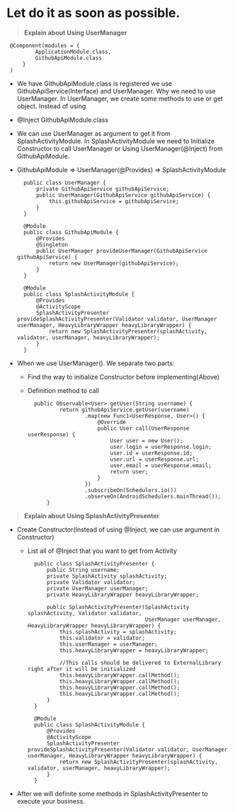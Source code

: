 # Let do it as soon as possible.
> **Explain about Using UserManager**
 
     @Component(modules = {
             ApplicationModule.class,
             GithubApiModule.class
         }
     )
 
- We have GithubApiModule.class is registered we use GithubApiService(Interface) and UserManager.
Why we need to use UserManager. In UserManager, we create some methods to use or get object. Instead of using
- @Inject GithubApiModule.class
- We can use UserManager as argument to get it from SplashActivityModule. In SplashActivityModule we need to Initialize
Constructor to call UserManager or Using UserManager(@Inject) from GithubApiModule.
- GithubApiModule => UserManager(@Provides) => SplashActivityModule

        public class UserManager {
            private GithubApiService githubApiService;
            public UserManager(GithubApiService githubApiService) {
                this.githubApiService = githubApiService;
            }
        }
        
        @Module
        public class GithubApiModule {
            @Provides
            @Singleton
            public UserManager provideUserManager(GithubApiService githubApiService) {
                return new UserManager(githubApiService);
            }
        }
        
        @Module
        public class SplashActivityModule {
            @Provides
            @ActivityScope
            SplashActivityPresenter provideSplashActivityPresenter(Validator validator, UserManager userManager, HeavyLibraryWrapper heavyLibraryWrapper) {
                return new SplashActivityPresenter(splashActivity, validator, userManager, heavyLibraryWrapper);
            }
        }
        
- When we use UserManager(). We separate two parts:
    - Find the way to initialize Constructor before implementing(Above)
    - Definition method to call
        
            public Observable<User> getUser(String username) {
                    return githubApiService.getUser(username)
                            .map(new Func1<UserResponse, User>() {
                                @Override
                                public User call(UserResponse userResponse) {
                                    User user = new User();
                                    user.login = userResponse.login;
                                    user.id = userResponse.id;
                                    user.url = userResponse.url;
                                    user.email = userResponse.email;
                                    return user;
                                }
                            })
                            .subscribeOn(Schedulers.io())
                            .observeOn(AndroidSchedulers.mainThread());
                }
                
> **Explain about Using SplashActivityPresenter**

  - Create Constructor(Instead of using @Inject, we can use argument in Constructor)
    - List all of @Inject that you want to get from Activity
    
            public class SplashActivityPresenter {
                public String username;
                private SplashActivity splashActivity;
                private Validator validator;
                private UserManager userManager;
                private HeavyLibraryWrapper heavyLibraryWrapper;
            
                public SplashActivityPresenter(SplashActivity splashActivity, Validator validator,
                                               UserManager userManager, HeavyLibraryWrapper heavyLibraryWrapper) {
                    this.splashActivity = splashActivity;
                    this.validator = validator;
                    this.userManager = userManager;
                    this.heavyLibraryWrapper = heavyLibraryWrapper;
            
                    //This calls should be delivered to ExternalLibrary right after it will be initialized
                    this.heavyLibraryWrapper.callMethod();
                    this.heavyLibraryWrapper.callMethod();
                    this.heavyLibraryWrapper.callMethod();
                    this.heavyLibraryWrapper.callMethod();
                }
            }
   
            @Module
            public class SplashActivityModule {
                @Provides
                @ActivityScope
                SplashActivityPresenter provideSplashActivityPresenter(Validator validator, UserManager userManager, HeavyLibraryWrapper heavyLibraryWrapper) {
                    return new SplashActivityPresenter(splashActivity, validator, userManager, heavyLibraryWrapper);
                }
            }  
            
  - After we will definite some methods in SplashActivityPresenter to execute your business.
            